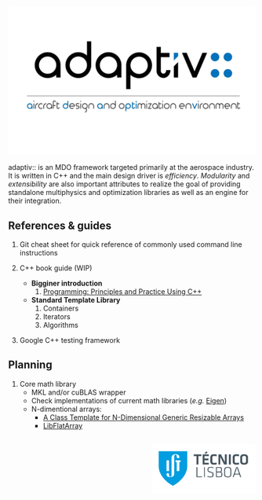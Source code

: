 ![adaptive-logo](./doc/adaptive.jpeg)

adaptiv:: is an MDO framework targeted primarily at the aerospace industry. It is written in C++ and the main design driver is *efficiency*. *Modularity* and *extensibility* are also important attributes to realize the goal of providing standalone multiphysics and optimization libraries as well as an engine for their integration.

## References & guides

1. Git cheat sheet for quick reference of commonly used command line instructions

2. C++ book guide (WIP)
    * **Bigginer introduction**
        1. [Programming: Principles and Practice Using C++](https://www.amazon.com/dp/0321992784/)
    * **Standard Template Library**
        1. Containers
        2. Iterators
        3. Algorithms
3. Google C++ testing framework

## Planning

1. Core math library
    * MKL and/or cuBLAS wrapper
    * Check implementations of current math libraries (_e.g._  [Eigen](http://eigen.tuxfamily.org))
    * N-dimentional arrays:
        * [A Class Template for N-Dimensional Generic Resizable Arrays](http://www.drdobbs.com/a-class-template-for-n-dimensional-gener/184401319)
        * [LibFlatArray](http://www.libgeodecomp.org/libflatarray.html)
##

<p align="right">
    <a ref="https://tecnico.ulisboa.pt/en/">
    <img src="./doc/IST_logo.png" height="100" alt="IST-logo" align="right" >
</p>